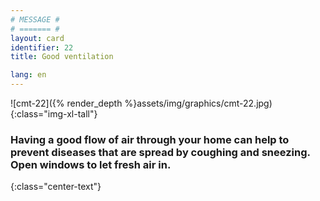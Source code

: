 ```yaml
---
# MESSAGE #
# ======= #
layout: card
identifier: 22
title: Good ventilation

lang: en
---
```


![cmt-22]({% render_depth %}assets/img/graphics/cmt-22.jpg){:class="img-xl-tall"}

### Having a good flow of air through your home can help to prevent diseases that are spread by coughing and sneezing. Open windows to let fresh air in.
{:class="center-text"}